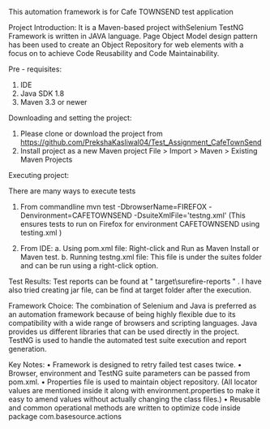 This automation framework is for Cafe TOWNSEND test application

Project Introduction:
It is a Maven-based project withSelenium TestNG Framework is written in JAVA language.
Page Object Model design pattern has been used to create an Object Repository for web elements with a focus on to achieve Code Reusability and Code Maintainability. 

Pre - requisites:
1. IDE
2. Java SDK 1.8
3. Maven 3.3 or newer

Downloading and setting the project:
1. Please clone or download the project from https://github.com/PrekshaKasliwal04/Test_Assignment_CafeTownSend
2. Install project as a new Maven project 
File > Import > Maven > Existing Maven Projects

Executing project:

There are many ways to execute tests

1. From commandline 
mvn test -DbrowserName=FIREFOX -Denvironment=CAFETOWNSEND -DsuiteXmlFile='testng.xml'
(This ensures tests to run on Firefox for environment  CAFETOWNSEND using  testing.xml )

2. From IDE:
a. Using pom.xml file: Right-click and Run as Maven Install or Maven test.
b. Running testng.xml file: This file is under the suites folder and can be run using a right-click option. 

Test Results: 
 Test reports can be found at " target\surefire-reports " .
 I have also tried creating jar file, can be find at target folder after the execution. 

Framework Choice:
The combination of Selenium and Java is preferred as an automation framework because of being highly flexible due to its compatibility with a wide range of browsers and scripting languages. 
Java provides us different libraries that can be used directly in the project.
TestNG is used to handle the automated test suite execution and report generation.

Key Notes:
•         Framework is designed to retry failed test cases twice.
•         Browser, environment and TestNG suite parameters can be passed from pom.xml.
•         Properties file is used to maintain object repository. (All locator values are mentioned inside it along with         environment.properties to make it easy to amend values without actually changing the class files.)
•         Reusable and common operational methods are written to optimize code inside package com.basesource.actions


